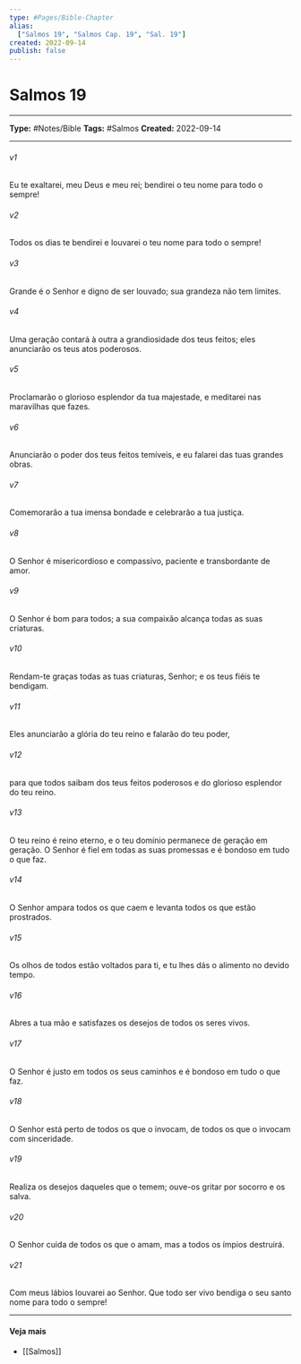 ```yaml
---
type: #Pages/Bible-Chapter
alias:
  ["Salmos 19", "Salmos Cap. 19", "Sal. 19"]
created: 2022-09-14
publish: false
---
```


# Salmos 19

---

**Type:** #Notes/Bible
**Tags:** #Salmos
**Created:** 2022-09-14

---

###### v1
Eu te exaltarei, meu Deus e meu rei; bendirei o teu nome para todo o sempre!
###### v2
Todos os dias te bendirei e louvarei o teu nome para todo o sempre!
###### v3
Grande é o Senhor e digno de ser louvado; sua grandeza não tem limites.
###### v4
Uma geração contará à outra a grandiosidade dos teus feitos; eles anunciarão os teus atos poderosos.
###### v5
Proclamarão o glorioso esplendor da tua majestade, e meditarei nas maravilhas que fazes.
###### v6
Anunciarão o poder dos teus feitos temíveis, e eu falarei das tuas grandes obras.
###### v7
Comemorarão a tua imensa bondade e celebrarão a tua justiça.
###### v8
O Senhor é misericordioso e compassivo, paciente e transbordante de amor.
###### v9
O Senhor é bom para todos; a sua compaixão alcança todas as suas criaturas.
###### v10
Rendam-te graças todas as tuas criaturas, Senhor; e os teus fiéis te bendigam.
###### v11
Eles anunciarão a glória do teu reino e falarão do teu poder,
###### v12
para que todos saibam dos teus feitos poderosos e do glorioso esplendor do teu reino.
###### v13
O teu reino é reino eterno, e o teu domínio permanece de geração em geração. O Senhor é fiel em todas as suas promessas e é bondoso em tudo o que faz.
###### v14
O Senhor ampara todos os que caem e levanta todos os que estão prostrados.
###### v15
Os olhos de todos estão voltados para ti, e tu lhes dás o alimento no devido tempo.
###### v16
Abres a tua mão e satisfazes os desejos de todos os seres vivos.
###### v17
O Senhor é justo em todos os seus caminhos e é bondoso em tudo o que faz.
###### v18
O Senhor está perto de todos os que o invocam, de todos os que o invocam com sinceridade.
###### v19
Realiza os desejos daqueles que o temem; ouve-os gritar por socorro e os salva.
###### v20
O Senhor cuida de todos os que o amam, mas a todos os ímpios destruirá.
###### v21
Com meus lábios louvarei ao Senhor. Que todo ser vivo bendiga o seu santo nome para todo o sempre!


---

#### Veja mais

- [[Salmos]]
